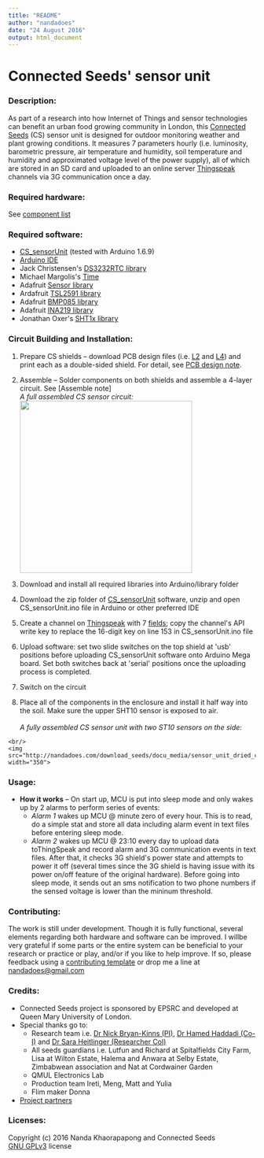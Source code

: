 ```yaml
---
title: "README"
author: "nandadoes"
date: "24 August 2016"
output: html_document
---
```


# Connected Seeds' sensor unit



### Description:
As part of a research into how Internet of Things and sensor technologies can benefit an urban food growing community in London, this [Connected Seeds](http://www.connectedseeds.org) (CS) sensor unit is designed for outdoor monitoring weather and plant growing conditions. It measures 7 parameters hourly (i.e. luminosity, barometric pressure, air temperature and humidity, soil temperature and humidity and approximated voltage level of the power supply), all of which are stored in an SD card and uploaded to an online server [Thingspeak](http://thingspeak.com) channels via 3G communication once a day.


### Required hardware:
See [component list](https://github.com/nandadoes/cs-sensor-unit/wiki/Component-list)

### Required software:
* [CS_sensorUnit](https://github.com/nandakrpp/connectedseeds/raw/master/cs_sensorUnit.zip) (tested with Arduino 1.6.9)
* [Arduino IDE](https://www.arduino.cc/en/Main/Software)
* Jack Christensen's [DS3232RTC library](https://github.com/JChristensen/DS3232RTC)
* Michael Margolis's [Time ](http://www.pjrc.com/teensy/td_libs_Time.html)
* Adafruit [Sensor library](https://github.com/adafruit/Adafruit_Sensor)
* Ardafruit [TSL2591 library](https://github.com/adafruit/Adafruit_TSL2591_Library)
* Adafruit [BMP085 library](https://github.com/adafruit/Adafruit-BMP085-Library)
* Adafruit [INA219 library](https://github.com/adafruit/Adafruit_INA219)
* Jonathan Oxer's [SHT1x library](https://github.com/practicalarduino/SHT1x)

### Circuit Building and Installation: 
  1. Prepare CS shields – download PCB design files (i.e. [L2](http://nandadoes.com/download_seeds/docu_media/seedsShieldTwo.zip) and [L4](http://nandadoes.com/download_seeds/docu_media/seedsShieldFour.zip)) and print each as a double-sided shield. For detail, see [PCB design note](https://github.com/nandadoes/cs-sensor-unit/wiki/PCB-design-note).      
  2.  Assemble – Solder components on both shields and assemble a 4-layer circuit. See [Assemble note]
      <br/>
      _A full assembled CS sensor circuit:_     
      <img src="http://nandadoes.com/download_seeds/docu_media/stacking_circuit_4_Layers.jpg" width="350">
 
  3. Download and install all required libraries into Arduino/library folder
  4. Download the zip folder of [CS_sensorUnit](https://github.com/nandadoes/cs-sensor-unit/blob/master/cs_sensorUnit.zip) software, unzip and open CS_sensorUnit.ino file in Arduino or other preferred IDE
  5. Create a channel on [Thingspeak](https://thingspeak.com/channels) with 7 [fields](https://www.mathworks.com/help/thingspeak/create-a-channel.html); copy the channel's API write key to replace the 16-digit key on line 153 in CS_sensorUnit.ino file   
  6. Upload software: set two slide switches on the top shield at 'usb' positions before uploading CS_sensorUnit software onto Arduino Mega board. Set both switches back at 'serial' positions once the uploading process is completed.
  7. Switch on the circuit
  8. Place all of the components in the enclosure and install it half way into the soil. Make sure the upper SHT10 sensor is exposed to air.   
    <br/>
    _A fully assembled CS sensor unit with two ST10 sensors on the side:_    

    <br/>
    <img src="http://nandadoes.com/download_seeds/docu_media/sensor_unit_dried_cut.jpg" width="350">


### Usage:
* __How it works__ – On start up, MCU is put into sleep mode and only wakes up by 2 alarms to perform series of events: 
    + _Alarm 1_ wakes up MCU @ minute zero of every hour. This is to read, do a simple stat and store all data including alarm event in text files before entering sleep mode. 
    + _Alarm 2_ wakes up MCU @ 23:10 every day to upload data toThingSpeak and record alarm and 3G communication events in text files. After that, it checks 3G shield's power state and attempts to power it off (several times since the 3G shield is having issue with its power on/off feature of the original hardware). Before going into sleep mode, it sends out an sms notification to two phone numbers if the sensed voltage is lower than the mininum threshold.


### Contributing: 
The work is still under development. Though it is fully functional, several elements regarding both hardware and software can be improved. I willbe very grateful if some parts or the entire system can be beneficial to your research or practice or play, and/or if you like to help improve. If so, please feedback using a [contributing template](https://github.com/nandakrpp/connectedseeds/edit/nandakrpp-cs-contributing-1/contributing.md?pr=/nandakrpp/connectedseeds/pull/2) or drop me a line at nandadoes@gmail.com

### Credits:
* Connected Seeds project is sponsored by EPSRC and developed at   Queen Mary University of London. 
* Special thanks go to: 
    + Research team i.e. [Dr Nick Bryan-Kinns (PI)](http://www.eecs.qmul.ac.uk/~nickbk/), [Dr Hamed Haddadi (Co-I)](http://www.eecs.qmul.ac.uk/~hamed/) and [Dr Sara Heitlinger (Researcher Col)](http://saraheitlinger.net/)
    + All seeds guardians i.e. Lutfun and Richard at Spitalfields City Farm, Lisa at Wilton Estate, Halema and Anwara at Selby Estate, Zimbabwean association and Nat at Cordwainer Garden
    + QMUL Electronics Lab
    + Production team Ireti, Meng, Matt and Yulia
    + Flim maker Donna
* [Project partners](http://connectedseeds.eecs.qmul.ac.uk/partners/)

### Licenses:

Copyright (c) 2016 Nanda Khaorapapong and Connected Seeds     
[GNU GPLv3](https://www.gnu.org/licenses/gpl-3.0.en.html) license
